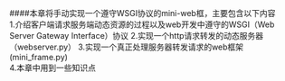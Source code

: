 ####本章将手动实现一个遵守WSGI协议的mini-web框，主要包含以下内容   
	1.介绍客户端请求服务端动态资源的过程以及web开发中遵守的WSGI（Web Server Gateway Interface）协议 
	2.实现一个http请求转发的动态服务器（webserver.py） 
	3.实现一个真正处理服务器转发请求的web框架(mini_frame.py)   
	4.本章中用到一些知识点